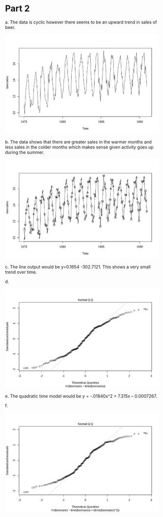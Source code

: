 

# Part 2

a. The data is cyclic however there seems to be an upward trend in sales of beer.

![a](https://github.com/vladdoster/t_s/blob/master/a.png)

b. The data shows that there are greater sales in the warmer months and less sales in the colder months which makes sense given activity goes up during the summer.

![b](https://github.com/vladdoster/t_s/blob/master/b.png)

c. The line output would be y=0.1654 -302.7121. This shows a very small trend over time.

d.

![d](https://github.com/vladdoster/t_s/blob/master/d.png)

e. The quadratic time model would be y = -.01840x^2 + 7.315x – 0.0007267.

f. 

![f](https://github.com/vladdoster/t_s/blob/master/f.png)

